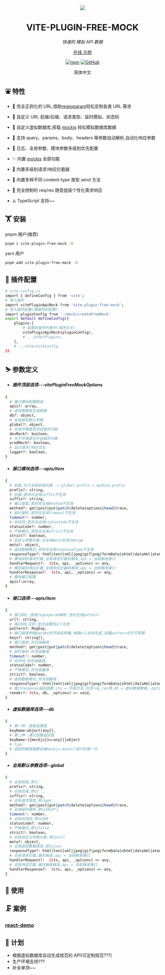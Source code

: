 <br>
<p align='center'>
<a href="https://github.com/itmanyong/vite-plugin-free-mock"><img src="https://files.catbox.moe/n3j1k5.png" /></a>
</p>
<h1 align='center'>VITE-PLUGIN-FREE-MOCK</h1>
<p align='center'><em>快速的 模拟 API 数据</em></p>
<p align='center'><a href="">在线 示例</a></p>
<p align='center'><a href="https://www.npmjs.com/package/vite-plugin-free-mock"><img src="https://img.shields.io/github/package-json/v/itmanyong/vite-plugin-free-mock?label=npm" alt="npm" /></a> <a href="https://github.com/itmanyong/vite-plugin-free-mock"><img src="https://img.shields.io/github/package-json/v/itmanyong/vite-plugin-free-mock?label=github" alt="GitHub" /></a>
</p><p align='center'>简体中文</b></p>

## ⛲ 特性

- 🌴 完全正则化的 URL,借助[regexparam](https://github.com/lukeed/regexparam)轻松定制各类 URL 需求

- 🌱 自定义 URL 前缀/后缀、请求类型、延时模拟、状态码

- 🍊 自定义虚拟数据库,搭载 [mockjs](https://github.com/nuysoft/Mock/wiki/Getting-Started) 轻松模拟数据库数据

- 🍖 支持 query、params、body、headers 等参数自动解析,自动化响应参数

- 🌊 日志、全局参数、模块参数多级别优先配置

- ✨ 内置 [mockjs](https://github.com/nuysoft/Mock/wiki/Getting-Started) 全部功能

- 🍜 内置多级别请求/响应拦截器

- 🥤 内置多种不同 content-type 类型 send 方法

- 🌿 完全控制的 req/res 随意组装个性化需求响应

- ♨️ TypeScript 支持~~

## 🏋️ 安装

pnpm 用户(推荐)

```bash
pnpm i vite-plugin-free-mock -D
```

yarn 用户

```bash
pnpm add vite-plugin-free-mock -D
```

## 💎 插件配置

```bash
# vite.config.js
import { defineConfig } from 'vite';
# 导入插件
import vitePluginApiMock from 'vite-plugin-free-mock';
# 导入插件配置(根据你的配置)
import pluginConfig from './mock/createFreeMock'
export default defineConfig({
    plugins:[
        # 配置到插件列表中(顺序无关)
        vitePluginApiMock(pluginConfig),
        # ...otherPlugins,
    ],
    # ...otherViteConfig
})
```

## ⛷️ 参数定义

- ##### 插件顶层选项---vitePluginFreeMockOptions

```bash
{
  # 接口模块配置数组
  apis?: array,
  # 虚拟数据库生成配置
  db?: object,
  # 全局级别默认参数
  global?: object,
  # 开发环境是否开启插件功能
  devMock?: boolean,
  # 生产环境是否开启插件功能
  prodMock?: boolean,
  # 显示请求|响应日志
  logger?: boolean,
}
```

- ##### 接口模块选项---apis/item

```bash
{
  # 前缀,位于全局前缀后面 -> global.prefix + module.prefix
  prefix?: string,
  # 后缀,若存在全局suffix不生效
  suffix?: string,
  # 接口类型,若存在全局method不生效
  method?: get|post|put|patch|delete|options|head|trace,
  # 延时毫秒,若存在全局timeout不生效
  timeout?: number,
  # 状态码,若存在全局statusCode不生效
  statusCode?: number,
  # 严格模式,若存在全局strict不生效
  strict?: boolean,
  # 自定义参数对象,与全局meta会进行merge
  meta?: object,
  # 返回数据格式,若存在全局responseType不生效
  responseType?: html|text|xml|jpeg|gif|png|formData|xhtml|dataXml|atomXml|json|pdf|word|stream|form,
  # 模块级别请求拦截,全局请求拦截后触发,api = 当前触发接口
  handlerRequest?:  (ctx, api, _options) => any,
  # 模块级别响应拦截,全局响应拦截前触发,api = 当前触发接口
  handlerResponse?:  (ctx, api, _options) => any,
  # 模块接口配置
  apis?:array,
}

```

- ##### 接口选项---apis/item

```bash
{
  # 接口URL,使用regexparam解析,自动生成pattern
  url?: string,
  # 接口URL正则,显式设置则url无效
  pattern?: RegExp,
  # 接口路径参数params的字段名称集,根据url自动生成,设置pattern也可不配置
  keys?: string[],
  # 接口类型,优先级最高
  method?: get|post|put|patch|delete|options|head|trace,
  # 延时毫秒,优先级最高
  timeout?: number,
  # 状态码,优先级最高
  statusCode?: number,
  # 严格模式,优先级最高
  strict?: boolean,
  # 返回数据格式,优先级最高
  responseType?: html|text|xml|jpeg|gif|png|formData|xhtml|dataXml|atomXml|json|pdf|word|stream|form,
  # 接口response返回函数,ctx = 内部方法,包含req,res等,db = 虚拟数据数据,_options = 最终的插件配置
  render?: (ctx, db, _options) => void,
}

```

- ##### 虚拟数据库选项---db

```bash
{
  # 第一种：直接设置值
  keyName:object|any[],
  # 第二种：通过函数返回值
  keyName:({mockjs})=>any[]|object
  # tips
  # 返回的数据值都会被mockjs.mock()进行处理一次
}

```

- ##### 全局默认参数选项--global

```bash
{
  # 全局前缀,默认''
  prefix?: string,
  # 全局后缀,默认'',
  suffix?: string,
  # 全局请求类型,默认get
  method?: get|post|put|patch|delete|options|head|trace,
  # 全局延时毫秒,默认1024*1
  timeout?: number,
  # 全局状态码,默认200
  statusCode?: number,
  # 严格模式,默认false
  strict?: boolean,
  # 全局自定义参数对象,默认null
  meta?: object,
  # 全局返回数据类型,默认json
  responseType?: html|text|xml|jpeg|gif|png|formData|xhtml|dataXml|atomXml|json|pdf|word|stream|form,
  # 全局请求拦截,最先触发,api = 当前触发接口
  handlerRequest?:  (ctx, api, _options) => any,
  # 全局响应拦截,最后触发触发,api = 当前触发接口
  handlerResponse?:  (ctx, api, _options) => any,
}

```
## 👀 使用

## 🗜️ 案例

### [react-demo](https://github.com/itmanyong/vite-plugin-free-mock/tree/master/examples/demo-react)

## 📅 计划

- 根据虚拟数据库自动生成规范的 API(可定制规范???)
- 生产环境支持???
- 补全单测~~
